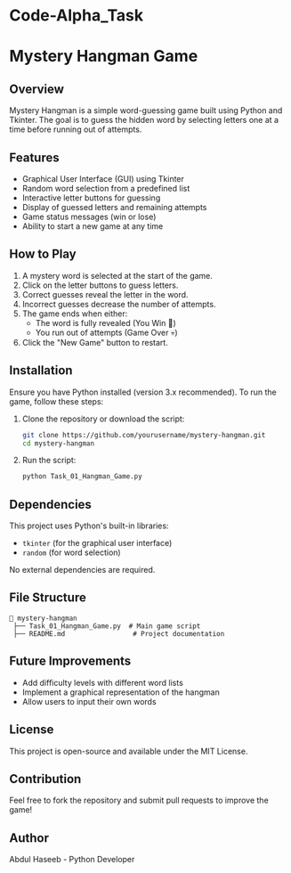 # Code-Alpha_Task
# Mystery Hangman Game

## Overview
Mystery Hangman is a simple word-guessing game built using Python and Tkinter. The goal is to guess the hidden word by selecting letters one at a time before running out of attempts.

## Features
- Graphical User Interface (GUI) using Tkinter
- Random word selection from a predefined list
- Interactive letter buttons for guessing
- Display of guessed letters and remaining attempts
- Game status messages (win or lose)
- Ability to start a new game at any time

## How to Play
1. A mystery word is selected at the start of the game.
2. Click on the letter buttons to guess letters.
3. Correct guesses reveal the letter in the word.
4. Incorrect guesses decrease the number of attempts.
5. The game ends when either:
   - The word is fully revealed (You Win 🎉)
   - You run out of attempts (Game Over 💀)
6. Click the "New Game" button to restart.

## Installation
Ensure you have Python installed (version 3.x recommended). To run the game, follow these steps:

1. Clone the repository or download the script:
   ```sh
   git clone https://github.com/yourusername/mystery-hangman.git
   cd mystery-hangman
   ```
2. Run the script:
   ```sh
   python Task_01_Hangman_Game.py
   ```

## Dependencies
This project uses Python's built-in libraries:
- `tkinter` (for the graphical user interface)
- `random` (for word selection)

No external dependencies are required.

## File Structure
```
📁 mystery-hangman
 ├── Task_01_Hangman_Game.py  # Main game script
 ├── README.md                 # Project documentation
```

## Future Improvements
- Add difficulty levels with different word lists
- Implement a graphical representation of the hangman
- Allow users to input their own words

## License
This project is open-source and available under the MIT License.

## Contribution
Feel free to fork the repository and submit pull requests to improve the game!

## Author
Abdul Haseeb - Python Developer

